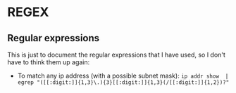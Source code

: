 # REGEX
## Regular expressions

This is just to document the regular expressions that I have used, so I don't have to think them up again:

- To match any ip address (with a possible subnet mask):
`ip addr show  | egrep "([[:digit:]]{1,3}\.){3}[[:digit:]]{1,3}(/[[:digit:]]{1,2})?"`
